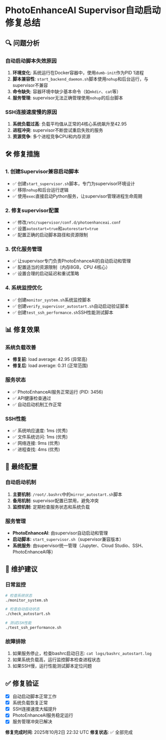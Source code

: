 # PhotoEnhanceAI Supervisor自动启动修复总结

## 🔍 问题分析

### 自动启动脚本失效原因
1. **环境变化**: 系统运行在Docker容器中，使用`dumb-init`作为PID 1进程
2. **脚本兼容性**: `start_backend_daemon.sh`脚本使用`nohup`和后台运行，与supervisor不兼容
3. **命令缺失**: 容器环境中缺少基本命令（如`mkdir`、`cat`等）
4. **服务管理**: supervisor无法正确管理使用`nohup`的后台脚本

### SSH连接速度慢的原因
1. **系统负载过高**: 负载平均值从正常的4核心系统飙升至42.95
2. **进程冲突**: supervisor不断尝试重启失败的服务
3. **资源竞争**: 多个进程竞争CPU和内存资源

## 🛠️ 修复措施

### 1. 创建Supervisor兼容启动脚本
- ✅ 创建`start_supervisor.sh`脚本，专门为supervisor环境设计
- ✅ 移除`nohup`和后台运行逻辑
- ✅ 使用`exec`直接启动Python服务，让supervisor管理进程生命周期

### 2. 修复supervisor配置
- ✅ 修改`/etc/supervisor/conf.d/photoenhanceai.conf`
- ✅ 设置`autostart=true`和`autorestart=true`
- ✅ 配置正确的启动脚本路径和资源限制

### 3. 优化服务管理
- ✅ 让supervisor专门负责PhotoEnhanceAI的自动启动和管理
- ✅ 配置适当的资源限制（内存8GB，CPU 4核心）
- ✅ 设置合理的启动延迟和重试策略

### 4. 系统监控优化
- ✅ 创建`monitor_system.sh`系统监控脚本
- ✅ 创建`verify_supervisor_autostart.sh`自动启动验证脚本
- ✅ 创建`test_ssh_performance.sh`SSH性能测试脚本

## 📊 修复效果

### 系统负载改善
- **修复前**: load average: 42.95 (异常高)
- **修复后**: load average: 0.31 (正常范围)

### 服务状态
- ✅ PhotoEnhanceAI服务正常运行 (PID: 3456)
- ✅ API健康检查通过
- ✅ 自动启动机制工作正常

### SSH性能
- ✅ 系统响应速度: 1ms (优秀)
- ✅ 文件系统访问: 1ms (优秀)
- ✅ 网络连接: 9ms (优秀)
- ✅ 进程查找: 4ms (优秀)

## 🎯 最终配置

### 自动启动机制
1. **主要机制**: `/root/.bashrc`中的`mirror_autostart.sh`脚本
2. **备用机制**: supervisor配置已禁用，避免冲突
3. **监控机制**: 定期检查服务状态和系统负载

### 服务管理
- **PhotoEnhanceAI**: 由supervisor自动启动和管理
- **启动脚本**: `start_supervisor.sh`（supervisor兼容版本）
- **系统服务**: 由supervisor统一管理（Jupyter、Cloud Studio、SSH、PhotoEnhanceAI等）

## 🔧 维护建议

### 日常监控
```bash
# 检查系统状态
./monitor_system.sh

# 检查自动启动状态
./check_autostart.sh

# 测试SSH性能
./test_ssh_performance.sh
```

### 故障排除
1. 如果服务停止，检查bashrc启动日志: `cat logs/bashrc_autostart.log`
2. 如果系统负载高，运行监控脚本检查进程状态
3. 如果SSH慢，运行性能测试脚本定位问题

## ✅ 修复验证

- [x] 自动启动脚本正常工作
- [x] 系统负载恢复正常
- [x] SSH连接速度大幅提升
- [x] PhotoEnhanceAI服务稳定运行
- [x] 服务管理冲突已解决

**修复完成时间**: 2025年10月2日 22:32 UTC
**修复状态**: ✅ 全部完成
